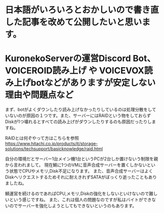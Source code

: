# 日本語がいろいろとおかしいので書き直した記事を改めて公開したいと思います。

# KuronekoServerの運営Discord Bot、VOICEROID読み上げ や VOICEVOX読み上げbotなどがありますが安定しない理由や問題点など

まず、botがよくダウンしたり読み上げなかったりしているのは処理分散をしていないのが原因の１つです。また、サーバーにはRAIDという物をしておらずDiskが1つ壊れるとすべての読み上げがダウンしたりするのも原因だったりしますね。

RAIDとは何ぞやって方はこちらを参照
https://www.hitachi.co.jp/products/it/storage-solutions/techsupport/basicknowledge/raid.html

自分の環境だとサーバー1台メイン機1台というPCが2台しか置けないう制限を親から言われまして。
現在鯖に1つのVMに音声合成サーバーを置くしかないという状態でCPUやメモリ,Disk不足になります。
また、音声合成サーバーはよくDiskへリクエストするためそれに耐えきれずSATAがぽっくり逝ったこともありましたね。

鯖運営を続けるのであればCPU,メモリ,Diskの強化をしないといけないので難しいという感じですね。
また、これは個人の問題なのですが私はバイトができないのでサーバーを強化しようとしてもできないというのもあります。


